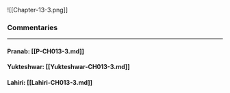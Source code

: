 ![[Chapter-13-3.png]]

### Commentaries

---

#### Pranab: [[P-CH013-3.md]]

#### Yukteshwar: [[Yukteshwar-CH013-3.md]]

#### Lahiri: [[Lahiri-CH013-3.md]]
